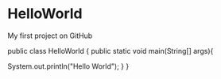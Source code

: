 # HelloWorld
My first project on GitHub


public class HelloWorld {
 public static void main(String[] args){

System.out.println("Hello World");
 }
}

